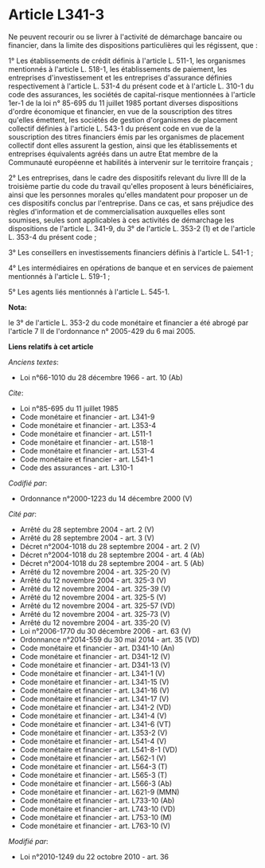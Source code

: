 # Article L341-3

Ne peuvent recourir ou se livrer à l'activité de démarchage bancaire ou financier, dans la limite des dispositions
particulières qui les régissent, que : 

1° Les établissements de crédit définis à l'article L. 511-1, les organismes mentionnés à l'article L. 518-1, les
établissements de paiement, les entreprises d'investissement et les entreprises d'assurance définies respectivement à
l'article L. 531-4 du présent code et à l'article L. 310-1 du code des assurances, les sociétés de capital-risque mentionnées
à l'article 1er-1 de la loi n° 85-695 du 11 juillet 1985 portant diverses dispositions d'ordre économique et financier, en
vue de la souscription des titres qu'elles émettent, les sociétés de gestion d'organismes de placement collectif définies à
l'article L. 543-1 du présent code en vue de la souscription des titres financiers émis par les organismes de placement
collectif dont elles assurent la gestion, ainsi que les établissements et entreprises équivalents agréés dans un autre Etat
membre de la Communauté européenne et habilités à intervenir sur le territoire français ; 

2° Les entreprises, dans le cadre des dispositifs relevant du livre III de la troisième partie du code du travail qu'elles
proposent à leurs bénéficiaires, ainsi que les personnes morales qu'elles mandatent pour proposer un de ces dispositifs
conclus par l'entreprise. Dans ce cas, et sans préjudice des règles d'information et de commercialisation auxquelles elles
sont soumises, seules sont applicables à ces activités de démarchage les dispositions de l'article L. 341-9, du 3° de
l'article L. 353-2 (1) et de l'article L. 353-4 du présent code ; 

3° Les conseillers en investissements financiers définis à l'article L. 541-1 ;

4° Les intermédiaires en opérations de banque et en services de paiement mentionnés à l'article L. 519-1 ;

5° Les agents liés mentionnés à l'article L. 545-1.

**Nota:**

le 3° de l'article L. 353-2 du code monétaire et financier a été abrogé par l'article 7 II de l'ordonnance n° 2005-429 du 6
mai 2005.

**Liens relatifs à cet article**

_Anciens textes_:

  - Loi n°66-1010 du 28 décembre 1966 - art. 10 (Ab)

_Cite_:

  - Loi n°85-695 du 11 juillet 1985
  - Code monétaire et financier - art. L341-9
  - Code monétaire et financier - art. L353-4
  - Code monétaire et financier - art. L511-1
  - Code monétaire et financier - art. L518-1
  - Code monétaire et financier - art. L531-4
  - Code monétaire et financier - art. L541-1
  - Code des assurances - art. L310-1

_Codifié par_:

  - Ordonnance n°2000-1223 du 14 décembre 2000 (V)

_Cité par_:

  - Arrêté du 28 septembre 2004 - art. 2 (V)
  - Arrêté du 28 septembre 2004 - art. 3 (V)
  - Décret n°2004-1018 du 28 septembre 2004 - art. 2 (V)
  - Décret n°2004-1018 du 28 septembre 2004 - art. 4 (Ab)
  - Décret n°2004-1018 du 28 septembre 2004 - art. 5 (Ab)
  - Arrêté du 12 novembre 2004 - art. 325-20 (V)
  - Arrêté du 12 novembre 2004 - art. 325-3 (V)
  - Arrêté du 12 novembre 2004 - art. 325-39 (V)
  - Arrêté du 12 novembre 2004 - art. 325-5 (V)
  - Arrêté du 12 novembre 2004 - art. 325-57 (VD)
  - Arrêté du 12 novembre 2004 - art. 325-73 (V)
  - Arrêté du 12 novembre 2004 - art. 335-20 (V)
  - Loi n°2006-1770 du 30 décembre 2006 - art. 63 (V)
  - Ordonnance n°2014-559 du 30 mai 2014 - art. 35 (VD)
  - Code monétaire et financier - art. D341-10 (An)
  - Code monétaire et financier - art. D341-12 (V)
  - Code monétaire et financier - art. D341-13 (V)
  - Code monétaire et financier - art. L341-1 (V)
  - Code monétaire et financier - art. L341-15 (V)
  - Code monétaire et financier - art. L341-16 (V)
  - Code monétaire et financier - art. L341-17 (V)
  - Code monétaire et financier - art. L341-2 (VD)
  - Code monétaire et financier - art. L341-4 (V)
  - Code monétaire et financier - art. L341-6 (VT)
  - Code monétaire et financier - art. L353-2 (V)
  - Code monétaire et financier - art. L541-4 (V)
  - Code monétaire et financier - art. L541-8-1 (VD)
  - Code monétaire et financier - art. L562-1 (V)
  - Code monétaire et financier - art. L564-3 (T)
  - Code monétaire et financier - art. L565-3 (T)
  - Code monétaire et financier - art. L566-3 (Ab)
  - Code monétaire et financier - art. L621-9 (MMN)
  - Code monétaire et financier - art. L733-10 (Ab)
  - Code monétaire et financier - art. L743-10 (VD)
  - Code monétaire et financier - art. L753-10 (M)
  - Code monétaire et financier - art. L763-10 (V)

_Modifié par_:

  - Loi n°2010-1249 du 22 octobre 2010 - art. 36
